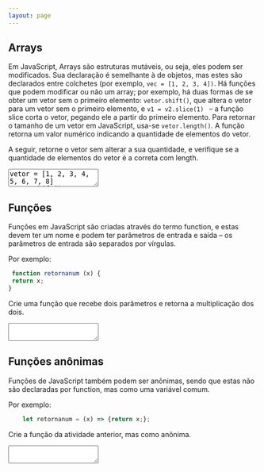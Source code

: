 ```yaml
---
layout: page
---
```


## Arrays

Em JavaScript, Arrays são estruturas mutáveis, ou seja, eles podem ser modificados. Sua declaração é semelhante à de objetos, mas estes são declarados entre colchetes (por exemplo, `vec = [1, 2, 3, 4])`. Há funções que podem modificar ou não um array; por exemplo, há duas formas de se obter um vetor sem o primeiro elemento: `vetor.shift()`, que altera o vetor para um vetor sem o primeiro elemento, e `v1 = v2.slice(1) ` – a função slice corta o vetor, pegando ele a partir do primeiro elemento. Para retornar o tamanho de um vetor em JavaScript, usa-se `vetor.length()`. A função retorna um valor numérico indicando a quantidade de elementos do vetor.

A seguir, retorne o vetor sem alterar a sua quantidade, e verifique se a quantidade de elementos do vetor é a correta com length.

<textarea class="code">
vetor = [1, 2, 3, 4, 5, 6, 7, 8]
vetor.shift();
console.log(vetor);
</textarea>

## Funções

Funções em JavaScript são criadas através do termo function, e estas devem ter um nome e podem ter parâmetros de entrada e saída – os parâmetros de entrada são separados por vírgulas. 

Por exemplo: 

```javascript
 function retornanum (x) { 
 return x; 
}
```

Crie uma função que recebe dois parâmetros e retorna a multiplicação dos dois.

<textarea class="code">

</textarea>

## Funções anônimas

Funções de JavaScript também podem ser anônimas, sendo que estas não são declaradas por function, mas como uma variável comum.

Por exemplo:

```javascript
	let retornanum = (x) => {return x;};
```

Crie a função da atividade anterior, mas como anônima.

<textarea class="code">

</textarea>
